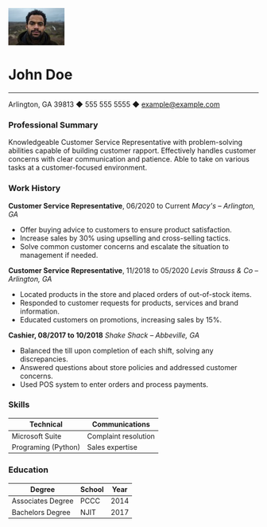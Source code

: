 
![JOHNDOE](johndoe.jpeg)

# John Doe
-------------
Arlington, GA 39813 ◆ 555 555 5555 ◆ example@example.com

### Professional Summary
Knowledgeable Customer Service Representative with problem-solving abilities capable of building customer rapport. Effectively handles customer concerns with clear communication and patience. Able to take on various tasks at a customer-focused environment.

### Work History

**Customer Service Representative**, 06/2020 to Current *Macy's – Arlington,  GA*
* Offer buying advice to customers to ensure product satisfaction.
* Increase sales by 30% using upselling and cross-selling tactics.
* Solve common customer concerns and escalate the situation to management if needed.


**Customer Service Representative**, 11/2018 to 05/2020 *Levis Strauss & Co – Arlington, GA*
* Located products in the store and placed orders of out-of-stock items.
* Responded to customer requests for products, services and brand information.
* Educated customers on promotions, increasing sales by 15%.

**Cashier, 08/2017 to 10/2018** *Shake Shack – Abbeville, GA*
* Balanced the till upon completion of each shift, solving any discrepancies.
* Answered questions about store policies and addressed customer concerns.
* Used POS system to enter orders and process payments.

### Skills

**Technical**       | **Communications**   |
| ------------------- | -------------------- |
| Microsoft Suite     | Complaint resolution |
| Programing (Python) | Sales expertise      |

### Education

| **Degree**        | **School** | **Year** |
| ----------------- | ---------- | -------- |
| Associates Degree | PCCC       | 2014     |
| Bachelors Degree  | NJIT       | 2017     |
